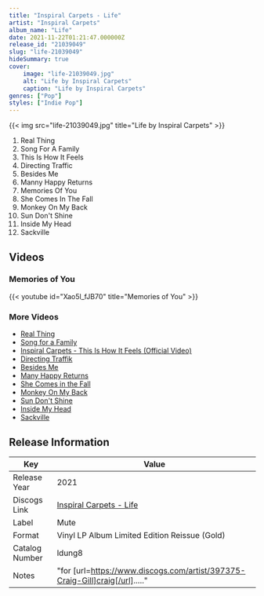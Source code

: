 ```yaml
---
title: "Inspiral Carpets - Life"
artist: "Inspiral Carpets"
album_name: "Life"
date: 2021-11-22T01:21:47.000000Z
release_id: "21039049"
slug: "life-21039049"
hideSummary: true
cover:
    image: "life-21039049.jpg"
    alt: "Life by Inspiral Carpets"
    caption: "Life by Inspiral Carpets"
genres: ["Pop"]
styles: ["Indie Pop"]
---
```


{{< img src="life-21039049.jpg" title="Life by Inspiral Carpets" >}}

<!-- section break -->

1. Real Thing
2. Song For A Family
3. This Is How It Feels
4. Directing Traffic
5. Besides Me
6. Manny Happy Returns
7. Memories Of You
8. She Comes In The Fall
9. Monkey On My Back
10. Sun Don't Shine
11. Inside My Head
12. Sackville

<!-- section break -->




## Videos
### Memories of You
{{< youtube id="Xao5l_fJB70" title="Memories of You" >}}<br>

### More Videos

- [Real Thing](https://www.youtube.com/watch?v=xHOPXlOyUCY)
- [Song for a Family](https://www.youtube.com/watch?v=rNcERd3hwfM)
- [Inspiral Carpets - This Is How It Feels (Official Video)](https://www.youtube.com/watch?v=J-fX0UbpZls)
- [Directing Traffik](https://www.youtube.com/watch?v=izyZZFD5a5Y)
- [Besides Me](https://www.youtube.com/watch?v=mSJUZfwstu4)
- [Many Happy Returns](https://www.youtube.com/watch?v=ubSea2_3RMw)
- [She Comes in the Fall](https://www.youtube.com/watch?v=gDc9EhUjUAI)
- [Monkey On My Back](https://www.youtube.com/watch?v=gaSVZvqmtkk)
- [Sun Don't Shine](https://www.youtube.com/watch?v=BE8SIcWdowc)
- [Inside My Head](https://www.youtube.com/watch?v=e1RiKH53Ko0)
- [Sackville](https://www.youtube.com/watch?v=LY0CCIt5t1s)


## Release Information
|  Key           | Value                                                |
| ---------------| ---------------------------------------------------- |
| Release Year   | 2021                                   |
| Discogs Link   | [Inspiral Carpets - Life](https://www.discogs.com/release/21039049-Inspiral-Carpets-Life) |
| Label          | Mute |
| Format         | Vinyl LP Album Limited Edition Reissue (Gold) |
| Catalog Number | ldung8 |
| Notes | "for [url=https://www.discogs.com/artist/397375-Craig-Gill]craig[/url]....." |